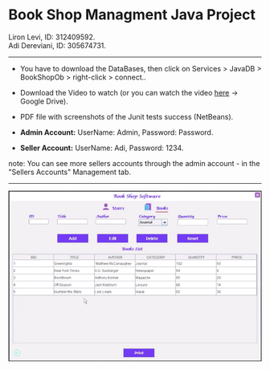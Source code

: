 # Book Shop Managment Java Project
Liron Levi, ID: 312409592.\
Adi Dereviani, ID: 305674731.

------------------

- You have to download the DataBases, then click on Services > JavaDB > BookShopOb > right-click > connect..
- Download the Video to watch (or you can watch the video [here](https://drive.google.com/file/d/18ZC9D8GZT7KPglAEfN79e2KkceKm-qsQ/view?usp=sharing) -> Google Drive).
- PDF file with screenshots of the Junit tests success (NetBeans).

- **Admin Account:** 
UserName: Admin,
Password: Password.

- **Seller Account:**
UserName: Adi,
Password: 1234.

note: You can see more sellers accounts through the admin account - in the "Sellers Accounts" Management tab.

------------------
![book-shop-managment](book_shop_software.png)

<!-- <img src = "https://icon-library.com/images/java-icon-image/java-icon-image-10.jpg" width="100" height="100"> -->


